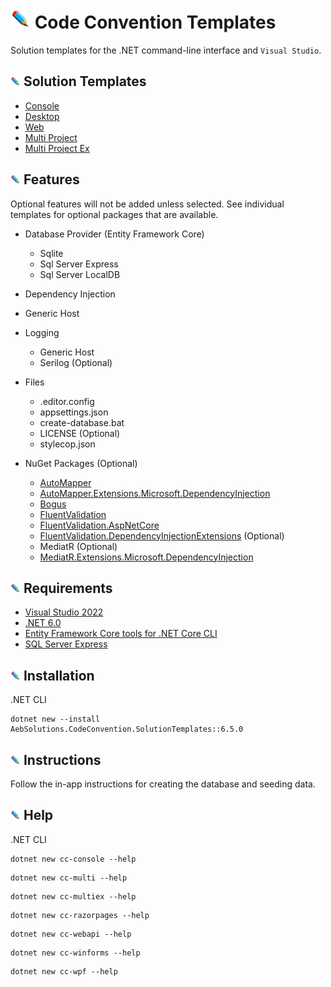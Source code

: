 <!-- Header -->
# ![](/Assets/github-image32x32.png) Code Convention Templates
Solution templates for the .NET command-line interface and `Visual Studio`.

<!-- Solution Templates -->
## ![](/Assets/github-image16x16.png) Solution Templates
* [Console](https://github.com/bboy77/Templates/tree/main/SolutionTemplates/Content/Console/)
* [Desktop](https://github.com/bboy77/Templates/tree/main/SolutionTemplates/Content/Desktop/)
* [Web](https://github.com/bboy77/Templates/tree/main/SolutionTemplates/Content/Web/)
* [Multi Project](https://github.com/bboy77/Templates/tree/main/SolutionTemplates/Content/Multi-Project/)
* [Multi Project Ex](https://github.com/bboy77/Templates/tree/main/SolutionTemplates/Content/Multi-ProjectEx/)

<!-- Features -->
## ![](/Assets/github-image16x16.png) Features
Optional features will not be added unless selected. See individual templates for optional packages that are available.
* Database Provider (Entity Framework Core)
  * Sqlite
  * Sql Server Express
  * Sql Server LocalDB
* Dependency Injection
* Generic Host
* Logging
  * Generic Host
  * Serilog (Optional)
* Files
  * .editor.config
  * appsettings.json
  * create-database.bat
  * LICENSE (Optional)
  * stylecop.json
  
* NuGet Packages (Optional)
  * [AutoMapper](https://www.nuget.org/packages/AutoMapper/)
  * [AutoMapper.Extensions.Microsoft.DependencyInjection](https://www.nuget.org/packages/AutoMapper.Extensions.Microsoft.DependencyInjection/)
  * [Bogus](https://www.nuget.org/packages/Bogus/)
  * [FluentValidation](https://www.nuget.org/packages/FluentValidation/)
  * [FluentValidation.AspNetCore](https://www.nuget.org/packages/FluentValidation.AspNetCore/)
  * [FluentValidation.DependencyInjectionExtensions](https://www.nuget.org/packages/FluentValidation.DependencyInjectionExtensions/) (Optional)
  * MediatR (Optional)
  * [MediatR.Extensions.Microsoft.DependencyInjection](https://www.nuget.org/packages/MediatR.Extensions.Microsoft.DependencyInjection/)

<!-- Requirements -->
## ![Requirements](/Assets/github-image16x16.png) Requirements
* [Visual Studio 2022](https://visualstudio.microsoft.com/launch/)
* [.NET 6.0](https://dotnet.microsoft.com/download/dotnet/6.0)
* [Entity Framework Core tools for .NET Core CLI](https://docs.microsoft.com/en-us/ef/core/cli/dotnet)
* [SQL Server Express](https://www.microsoft.com/en-us/sql-server/sql-server-downloads)

<!-- Instalation -->
## ![Installation](/Assets/github-image16x16.png) Installation
.NET CLI
```
dotnet new --install AebSolutions.CodeConvention.SolutionTemplates::6.5.0
```

## ![Instructions](/Assets/github-image16x16.png) Instructions
Follow the in-app instructions for creating the database and seeding data.

## ![Help](/Assets/github-image16x16.png) Help
.NET CLI
```
dotnet new cc-console --help
```
```
dotnet new cc-multi --help
```
```
dotnet new cc-multiex --help
```
```
dotnet new cc-razorpages --help
```
```
dotnet new cc-webapi --help
```
```
dotnet new cc-winforms --help
```
```
dotnet new cc-wpf --help
```
